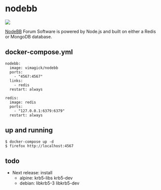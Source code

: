 nodebb
======

![](https://badge.imagelayers.io/vimagick/nodebb:latest.svg)

[NodeBB][1] Forum Software is powered by Node.js and built on either a Redis or MongoDB database.

## docker-compose.yml

```
nodebb:
  image: vimagick/nodebb
  ports:
    - "4567:4567"
  links:
    - redis
  restart: always

redis:
  image: redis
  ports:
    - "127.0.0.1:6379:6379"
  restart: always
```

## up and running

```
$ docker-compose up -d
$ firefox http://localhost:4567
```

## todo

- Next release: install
  - alpine: krb5-libs krb5-dev
  - debian: libkrb5-3 libkrb5-dev

[1]: https://nodebb.org/
